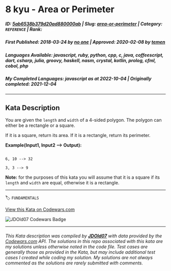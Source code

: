 # 8 kyu - Area or Perimeter

##### **ID**: [5ab6538b379d20ad880000ab](https://www.codewars.com/kata/5ab6538b379d20ad880000ab) | **Slug**: [area-or-perimeter](https://www.codewars.com/kata/5ab6538b379d20ad880000ab) | **Category**: `REFERENCE` | **Rank**: <span style="color:white">8 kyu</span>

##### **First Published**: 2018-03-24 ***by*** [no one](https://www.codewars.com/users/no%20one) | **Approved**: 2020-02-08 ***by*** [temen](https://www.codewars.com/users/temen)

##### **Languages Available**: javascript, ruby, python, cpp, c, java, coffeescript, dart, csharp, julia, groovy, haskell, nasm, crystal, kotlin, prolog, cfml, cobol, php

##### **My Completed Languages**: javascript ***as at*** 2022-10-04 | **Originally completed**: 2021-12-04

---

## Kata Description


You are given the `length` and `width` of a 4-sided polygon. The polygon can either be a rectangle or a square.  

If it is a square, return its area. If it is a rectangle, return its perimeter.



**Example(Input1, Input2 --> Output):**

```

6, 10 --> 32

3, 3 --> 9

```



**Note:** for the purposes of this kata you will assume that it is a square if its `length` and `width` are equal, otherwise it is a rectangle.



---


🏷 `FUNDAMENTALS`


[View this Kata on Codewars.com](https://www.codewars.com/kata/5ab6538b379d20ad880000ab)

![](https://www.codewars.com/users/jdold07/badges/large "JDOld07 Codewars Badge")

---

###### *This Kata description was compiled by [**JDOld07**](https://tpstech.dev) with data provided by the [Codewars.com](https://www.codewars.com) API.  The solutions in this repo associated with this kata are my solutions unless otherwise noted in the code file.  Test cases are generally those as provided in the Kata, but may include additional test cases I created while coding my solution.  My solutions are not always commented as the solutions are rarely submitted with comments.*
